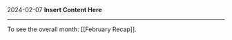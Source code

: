 2024-02-07
__Insert Content Here__
_______________________
To see the overall month: [[February Recap]].